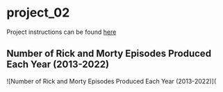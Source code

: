 # project_02

Project instructions can be found [here](https://github.com/mikeizbicki/cmc-csci040/tree/2022fall/project_02)

## Number of Rick and Morty Episodes Produced Each Year (2013-2022)
![Number of Rick and Morty Episodes Produced Each Year (2013-2022)](
